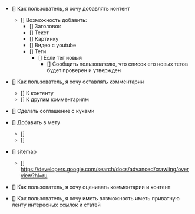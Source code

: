 - [] Как пользователь, я хочу добавлять контент
  - [] Возможность добавить:
    - [] Заголовок
    - [] Текст
    - [] Картинку
    - [] Видео с youtube
    - [] Теги
      - [] Если тег новый
        - [] Сообщить пользователю, что список его новых тегов будет проверен и утвержден
- [] Как пользователь, я хочу оставлять комментарии
  - [] К контенту
  - [] К другим комментариям
- [] Сделать соглашение с куками
- [] Добавить в мету
  - [] <meta name="description" content="60.2k votes, 19.0k comments. 32.5m members in 
      the AskReddit community. r/AskReddit is the place to ask and answer thought-provoking questions.">
  - [] <link rel="canonical"
      href="https://www.reddit.com/r/AskReddit/comments/ntofxm/what_the_scariest_true_story_you_know/">
- [] sitemap
  - [] https://developers.google.com/search/docs/advanced/crawling/overview?hl=ru

- [] Как пользователь, я хочу оценивать комментарии и контент
- [] Как пользователь, я хочу иметь возможность иметь приватную ленту интересных ссылок и статей
